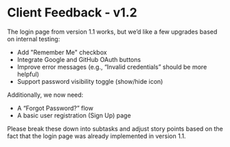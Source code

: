 # Client Feedback - v1.2

The login page from version 1.1 works, but we’d like a few upgrades based on internal testing:

- Add "Remember Me" checkbox
- Integrate Google and GitHub OAuth buttons
- Improve error messages (e.g., “Invalid credentials” should be more helpful)
- Support password visibility toggle (show/hide icon)

Additionally, we now need:

- A “Forgot Password?” flow
- A basic user registration (Sign Up) page

Please break these down into subtasks and adjust story points based on the fact that the login page was already implemented in version 1.1.
